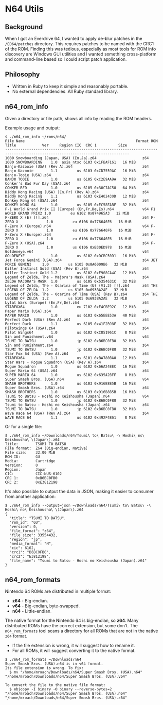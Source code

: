 # N64 Utils

## Background

When I got an Everdrive 64, I wanted to apply de-blur patches in the `/ED64/patches` directory.
This requires patches to be named with the CRC1 of the ROM. Finding this was tedious,
especially as most tools for ROM info discovery are Windows GUI utilities and I wanted
something cross-platform and command-line based so I could script patch application.

## Philosophy

* Written in Ruby to keep it simple and reasonably portable.
* No external dependencies. All Ruby standard library.

## n64_rom_info

Given a directory or file path, shows all info by reading the ROM headers.

Example usage and output:

```shell
$ ./n64_rom_info ~/roms/n64/
File Name                                                   Format ROM Title            Ver     Region CIC  CRC 1          Size
-------------------------------------------------------------------------------------------------------------------------------
1080 Snowboarding (Japan, USA) (En,Ja).z64                     z64 1080 SNOWBOARDING    1.0  asia_ntsc 6103 0x1FBAF161   16 MiB
Banjo-Kazooie (USA) (Rev A).z64                                z64 Banjo-Kazooie        1.1         us 6103 0xCD7559AC   16 MiB
Banjo-Tooie (USA).z64                                          z64 BANJO TOOIE          1.0         us 6105 0xC2E9AA9A   32 MiB
Conker's Bad Fur Day (USA).z64                                 z64 CONKER BFD           1.0         us 6105 0x30C7AC50   64 MiB
Diddy Kong Racing (USA) (En,Fr) (Rev A).z64                    z64 Diddy Kong Racing    1.1         us 6103 0xE402430D   12 MiB
Donkey Kong 64 (USA).z64                                       z64 DONKEY KONG 64       1.0         us 6105 0xEC58EABF   32 MiB
F-1 World Grand Prix II (Europe) (En,Fr,De,Es).n64             v64 F1 WORLD GRAND PRIX2 1.0         eu 6102 0x874965A3   12 MiB
F-ZERO X (E) [!].z64                                           z64 F-ZERO X             1.0         eu 6106 0x776646F6   16 MiB
F-Zero X (Europe).n64                                          v64 F-ZERO X             1.0         eu 6106 0x776646F6   16 MiB
F-Zero X (Europe).z64                                          z64 F-ZERO X             1.0         eu 6106 0x776646F6   16 MiB
F-Zero X (USA).z64                                             z64 F-ZERO X             1.0         us 6106 0xB30ED978   16 MiB
Goldeneye.v64                                                  v64 GOLDENEYE            1.0         us 6102 0xDCBC50D1   16 MiB
Jet Force Gemini (USA).z64                                     z64 JET FORCE GEMINI     1.0         us 6105 0x8A6009B6   32 MiB
Killer Instinct Gold (USA) (Rev B).z64                         z64 Killer Instinct Gold 1.2         us 6102 0xF908CA4C   12 MiB
Legend of Zelda, The - Majora's Mask (USA).z64                 z64 ZELDA MAJORA'S MASK  1.0         us 6105 0x5354631C   32 MiB
Legend of Zelda, The - Ocarina of Time (U) (V1.2) [!].z64      z64 THE LEGEND OF ZELDA  1.2         us 6105 0x693BA2AE   32 MiB
Legend of Zelda, The - Ocarina of Time (USA) (Rev B).z64       z64 THE LEGEND OF ZELDA  1.2         us 6105 0x693BA2AE   32 MiB
Lylat Wars (Europe) (En,Fr,De).z64                             z64 STARFOX64            1.0         eu 7102 0xF4CBE92C   12 MiB
Paper Mario (USA).z64                                          z64 PAPER MARIO          1.0         us 6103 0x65EEE53A   40 MiB
Perfect Dark (USA) (Rev A).z64                                 z64 Perfect Dark         1.1         us 6105 0x41F2B98F   32 MiB
Pilotwings 64 (USA).z64                                        z64 Pilot Wings64        1.0         us 6102 0xC851961C    8 MiB
Sin and Punishment.v64                                         v64 TSUMI TO BATSU       1.0         jp 6102 0xB6BC0FB0   32 MiB
Sin and Punishment.z64                                         z64 TSUMI TO BATSU       1.0         jp 6102 0xB6BC0FB0   32 MiB
Star Fox 64 (USA) (Rev A).z64                                  z64 STARFOX64            1.1         us 6101 0xBA780BA0   12 MiB
Star Wars - Rogue Squadron (USA) (Rev A).z64                   z64 Rogue Squadron       1.0         us 6102 0x66A24BEC   16 MiB
Super Mario 64 (USA).z64                                       z64 SUPER MARIO 64       1.0         us 6102 0x635A2BFF    8 MiB
Super Smash Bros. (USA).n64                                    v64 SMASH BROTHERS       1.0         us 6103 0x916B8B5B   16 MiB
Super Smash Bros. (USA).z64                                    z64 SMASH BROTHERS       1.0         us 6103 0x916B8B5B   16 MiB
Tsumi to Batsu - Hoshi no Keishousha (Japan).n64               v64 TSUMI TO BATSU       1.0         jp 6102 0xB6BC0FB0   32 MiB
Tsumi to Batsu - Hoshi no Keishousha (Japan).z64               z64 TSUMI TO BATSU       1.0         jp 6102 0xB6BC0FB0   32 MiB
Wave Race 64 (USA) (Rev A).z64                                 z64 WAVE RACE 64         1.1         us 6102 0x492F4B61    8 MiB
```

Or for a single file:

```shell
$ ./n64_rom_info ~/Downloads/n64/Tsumi\ to\ Batsu\ -\ Hoshi\ no\ Keishousha\ \(Japan\).z64
Title:        TSUMI TO BATSU
File format:  Z64 (Big-endian, Native)
File size:    32.00 MiB
ROM ID:       GU
Media:        Cartridge
Version:      0
Region:       Japan
CIC:          CIC-NUS-6102
CRC 1:        0xB6BC0FB0
CRC 2:        0xE3812198
```

It's also possible to output the data in JSON, making it easier to consumer from another application:

```shell
$ ./n64_rom_info --output=json ~/Downloads/n64/Tsumi\ to\ Batsu\ -\ Hoshi\ no\ Keishousha\ \(Japan\).z64
{
  "title": "TSUMI TO BATSU",
  "rom_id": "GU",
  "version": 0,
  "file_format": "z64",
  "file_size": 33554432,
  "region": "jp",
  "media_format": "N",
  "cic": 6102,
  "crc1": "B6BC0FB0",
  "crc2": "E3812198",
  "file_name": "Tsumi to Batsu - Hoshi no Keishousha (Japan).z64"
}
```


## n64_rom_formats

Nintendo 64 ROMs are distributed in multiple format:

* **z64** - Big-endian.
* **v64** - Big-endian, byte-swapped.
* **n64** - Little-endian.

The native format for the Nintendo 64 is big-endian, so **z64**.
Many distributed ROMs have the correct extension, but some don't.
The `n64_rom_formats` tool scans a directory for all ROMs that are not in the native `z64` format.

* If the file extension is wrong, it will suggest how to rename it.
* For all ROMs, it will suggest converting it to the native format.

```shell
$ ./n64_rom_formats ~/Downloads/n64
Super Smash Bros. (USA).n64 is in v64 format.
Its file extension is wrong. To fix:
  $ mv "/home/mroach/Downloads/n64/Super Smash Bros. (USA).n64" "/home/mroach/Downloads/n64/Super Smash Bros. (USA).v64"

To convert the file to the native file format:
  $ objcopy -I binary -O binary --reverse-bytes=2 "/home/mroach/Downloads/n64/Super Smash Bros. (USA).n64" "/home/mroach/Downloads/n64/Super Smash Bros. (USA).z64"
```
